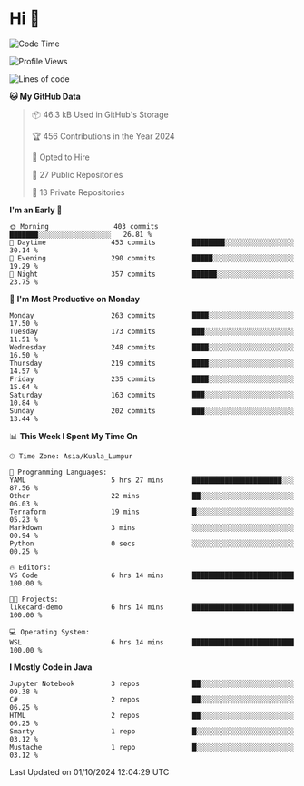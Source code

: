 <h1>Hi 👋</h1>

<!--START_SECTION:waka-->
![Code Time](http://img.shields.io/badge/Code%20Time-741%20hrs%2036%20mins-blue)

![Profile Views](http://img.shields.io/badge/Profile%20Views-0-blue)

![Lines of code](https://img.shields.io/badge/From%20Hello%20World%20I%27ve%20Written-1.2%20million%20lines%20of%20code-blue)

**🐱 My GitHub Data** 

> 📦 46.3 kB Used in GitHub's Storage 
 > 
> 🏆 456 Contributions in the Year 2024
 > 
> 💼 Opted to Hire
 > 
> 📜 27 Public Repositories 
 > 
> 🔑 13 Private Repositories 
 > 
**I'm an Early 🐤** 

```text
🌞 Morning                403 commits         ███████░░░░░░░░░░░░░░░░░░   26.81 % 
🌆 Daytime                453 commits         ████████░░░░░░░░░░░░░░░░░   30.14 % 
🌃 Evening                290 commits         █████░░░░░░░░░░░░░░░░░░░░   19.29 % 
🌙 Night                  357 commits         ██████░░░░░░░░░░░░░░░░░░░   23.75 % 
```
📅 **I'm Most Productive on Monday** 

```text
Monday                   263 commits         ████░░░░░░░░░░░░░░░░░░░░░   17.50 % 
Tuesday                  173 commits         ███░░░░░░░░░░░░░░░░░░░░░░   11.51 % 
Wednesday                248 commits         ████░░░░░░░░░░░░░░░░░░░░░   16.50 % 
Thursday                 219 commits         ████░░░░░░░░░░░░░░░░░░░░░   14.57 % 
Friday                   235 commits         ████░░░░░░░░░░░░░░░░░░░░░   15.64 % 
Saturday                 163 commits         ███░░░░░░░░░░░░░░░░░░░░░░   10.84 % 
Sunday                   202 commits         ███░░░░░░░░░░░░░░░░░░░░░░   13.44 % 
```


📊 **This Week I Spent My Time On** 

```text
🕑︎ Time Zone: Asia/Kuala_Lumpur

💬 Programming Languages: 
YAML                     5 hrs 27 mins       ██████████████████████░░░   87.56 % 
Other                    22 mins             ██░░░░░░░░░░░░░░░░░░░░░░░   06.03 % 
Terraform                19 mins             █░░░░░░░░░░░░░░░░░░░░░░░░   05.23 % 
Markdown                 3 mins              ░░░░░░░░░░░░░░░░░░░░░░░░░   00.94 % 
Python                   0 secs              ░░░░░░░░░░░░░░░░░░░░░░░░░   00.25 % 

🔥 Editors: 
VS Code                  6 hrs 14 mins       █████████████████████████   100.00 % 

🐱‍💻 Projects: 
likecard-demo            6 hrs 14 mins       █████████████████████████   100.00 % 

💻 Operating System: 
WSL                      6 hrs 14 mins       █████████████████████████   100.00 % 
```

**I Mostly Code in Java** 

```text
Jupyter Notebook         3 repos             ██░░░░░░░░░░░░░░░░░░░░░░░   09.38 % 
C#                       2 repos             ██░░░░░░░░░░░░░░░░░░░░░░░   06.25 % 
HTML                     2 repos             ██░░░░░░░░░░░░░░░░░░░░░░░   06.25 % 
Smarty                   1 repo              █░░░░░░░░░░░░░░░░░░░░░░░░   03.12 % 
Mustache                 1 repo              █░░░░░░░░░░░░░░░░░░░░░░░░   03.12 % 
```




 Last Updated on 01/10/2024 12:04:29 UTC
<!--END_SECTION:waka-->
